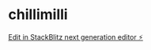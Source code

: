 # chillimilli

[Edit in StackBlitz next generation editor ⚡️](https://stackblitz.com/~/github.com/ashvinpanicker/chillimilli)